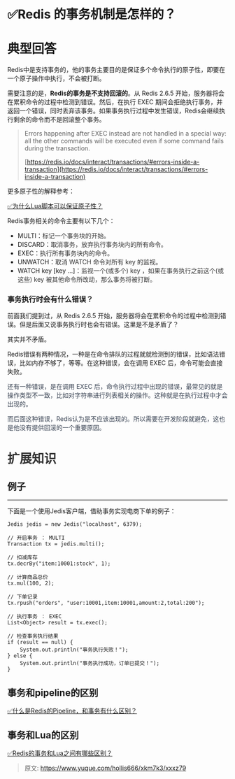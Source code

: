# ✅Redis 的事务机制是怎样的？

# 典型回答


Redis中是支持事务的，他的事务主要目的是保证多个命令执行的原子性，即要在一个原子操作中执行，不会被打断。



需要注意的是，**Redis的事务是不支持回滚的**。从 Redis 2.6.5 开始，服务器将会在累积命令的过程中检测到错误。然后，在执行 EXEC 期间会拒绝执行事务，并返回一个错误，同时丢弃该事务。如果事务执行过程中发生错误，Redis会继续执行剩余的命令而不是回滚整个事务。



> Errors happening after EXEC instead are not handled in a special way: all the other commands will be executed even if some command fails during the transaction.  
>
> [https://redis.io/docs/interact/transactions/#errors-inside-a-transaction](https://redis.io/docs/interact/transactions/#errors-inside-a-transaction)
>



更多原子性的解释参考：

[✅为什么Lua脚本可以保证原子性？](https://www.yuque.com/hollis666/xkm7k3/rwdgnu)



Redis事务相关的命令主要有以下几个：



+ MULTI：<font style="color:rgb(51, 51, 51);">标记一个事务块的开始。</font>
+ DISCARD：<font style="color:rgb(51, 51, 51);">取消事务，放弃执行事务块内的所有命令。</font>
+ EXEC：<font style="color:rgb(51, 51, 51);">执行所有事务块内的命令。</font>
+ UNWATCH：<font style="color:rgb(51, 51, 51);">取消 WATCH 命令对所有 key 的监视。</font>
+ WATCH key [key ...]：<font style="color:rgb(51, 51, 51);">监视一个(或多个) key ，如果在事务执行之前这个(或这些) key 被其他命令所改动，那么事务将被打断。</font>

### 
### 事务执行时会有什么错误？


前面我们提到过，从 Redis 2.6.5 开始，服务器将会在累积命令的过程中检测到错误。但是后面又说事务执行时也会有错误。这里是不是矛盾了？



其实并不矛盾。



Redis错误有两种情况，一种是在命令排队的过程就就检测到的错误，比如语法错误，比如内存不够了，等等。在这种错误，会在调用 EXEC 后，命令可能会直接失败。

<font style="color:rgb(55, 65, 81);"></font>

<font style="color:rgb(55, 65, 81);">还有一种错误，是在调用 EXEC 后，命令执行过程中出现的错误，最常见的就是操作类型不一致，比如对字符串进行列表相关的操作。这种就是在执行过程中才会出现的。</font>

<font style="color:rgb(55, 65, 81);"></font>

<font style="color:rgb(55, 65, 81);">而后面这种错误，Redis认为是不应该出现的。所以需要在开发阶段就避免，这也是他没有提供回滚的一个重要原因。</font>

<font style="color:rgb(55, 65, 81);"></font>

# <font style="color:rgb(51, 51, 51);">扩展知识</font>


## 例子
****

下面是一个使用Jedis客户端，借助事务实现电商下单的例子：



```plain
Jedis jedis = new Jedis("localhost", 6379);

// 开启事务 ： MULTI
Transaction tx = jedis.multi();

// 扣减库存
tx.decrBy("item:10001:stock", 1);

// 计算商品总价
tx.mul(100, 2);

// 下单记录
tx.rpush("orders", "user:10001,item:10001,amount:2,total:200");

// 执行事务 ： EXEC
List<Object> result = tx.exec();

// 检查事务执行结果
if (result == null) {
    System.out.println("事务执行失败！");
} else {
    System.out.println("事务执行成功，订单已提交！");
}
```



## 事务和pipeline的区别


[✅什么是Redis的Pipeline，和事务有什么区别？](https://www.yuque.com/hollis666/xkm7k3/sirm5gg3lgc5nslt)



## 事务和Lua的区别


[✅Redis的事务和Lua之间有哪些区别？](https://www.yuque.com/hollis666/xkm7k3/ihi6uuc39q5xdil5)



> 原文: <https://www.yuque.com/hollis666/xkm7k3/xxxz79>